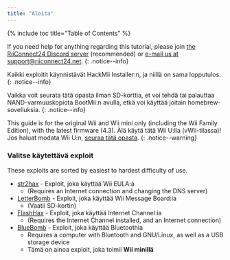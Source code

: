 ```yaml
---
title: "Aloita"
---
```


{% include toc title="Table of Contents" %}

If you need help for anything regarding this tutorial, please join [the RiiConnect24 Discord server](https://discord.gg/rc24) (recommended) or [e-mail us at support@riiconnect24.net](mailto:support@riiconnect24.net).
{: .notice--info}

Kaikki exploitit käynnistävät HackMii Installer:n, ja niillä on sama lopputulos.
{: .notice--info}

Vaikka voit seurata tätä opasta ilman SD-korttia, et voi tehdä tai palauttaa NAND-varmuuskopiota BootMii:n avulla, etkä voi käyttää joitain homebrew-sovelluksia.
{: .notice--info}

This guide is for the original Wii and Wii mini only (including the Wii Family Edition), with the latest firmware (4.3). Älä käytä tätä Wii U:lla (vWii-tilassa)! Jos haluat modata Wii U:n, [seuraa tätä opasta](https://wiiu.hacks.guide).
{: .notice--warning}

### Valitse käytettävä exploit

These exploits are sorted by easiest to hardest difficulty of use.

- [str2hax](str2hax) - Exploit, joka käyttää Wii EULA:a
    * (Requires an Internet connection and changing the DNS server)
- [LetterBomb](letterbomb) - Exploit, joka käyttää Wii Message Board:ia
    * (Vaatii SD-kortin)
- [FlashHax](flashhax) - Exploit, joka käyttää Internet Channel:ia
    * (Requires the Internet Channel installed, and an Internet connection)
- [BlueBomb](bluebomb) - Exploit, joka käyttää Bluetoothia
    * Requires a computer with Bluetooth and GNU/Linux, as well as a USB storage device
    * Tämä on ainoa exploit, joka toimii **Wii minillä**
